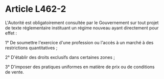 # Article L462-2

L'Autorité est obligatoirement consultée par le Gouvernement sur tout projet de texte réglementaire instituant un régime nouveau ayant directement pour effet :

1° De soumettre l'exercice d'une profession ou l'accès à un marché à des restrictions quantitatives ;

2° D'établir des droits exclusifs dans certaines zones ;

3° D'imposer des pratiques uniformes en matière de prix ou de conditions de vente.
